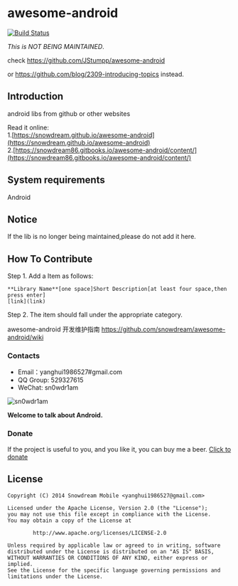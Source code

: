 # awesome-android
[![Build Status](https://travis-ci.org/snowdream/awesome-android.svg?branch=master)](https://travis-ci.org/snowdream/awesome-android)

 *This is NOT BEING MAINTAINED*.
 
 check https://github.com/JStumpp/awesome-android 
 
 or https://github.com/blog/2309-introducing-topics instead.
 
## Introduction
android libs from github or other websites 

Read it online:       
1.[https://snowdream.github.io/awesome-android](https://snowdream.github.io/awesome-android)             
2.[https://snowdream86.gitbooks.io/awesome-android/content/](https://snowdream86.gitbooks.io/awesome-android/content/)

## System requirements
Android

## Notice
If the lib is no longer being maintained,please do not add it here.

## How To Contribute
Step 1. Add a Item as follows:
```
**Library Name**[one space]Short Description[at least four space,then press enter]
[link](link)
```

Step 2. The item should fall under the appropriate category.

awesome-android 开发维护指南 https://github.com/snowdream/awesome-android/wiki

### Contacts
* Email：yanghui1986527#gmail.com
* QQ Group: 529327615     
* WeChat:  sn0wdr1am      

![sn0wdr1am](https://static.dingtalk.com/media/lADOmAwFCs0BAs0BAg_258_258.jpg)

**Welcome to talk about Android.**

### Donate
If the project is useful to you, and you like it, you can buy me a beer. 
[Click to donate](Donate.md)

## License
```
Copyright (C) 2014 Snowdream Mobile <yanghui1986527@gmail.com>

Licensed under the Apache License, Version 2.0 (the "License");
you may not use this file except in compliance with the License.
You may obtain a copy of the License at

        http://www.apache.org/licenses/LICENSE-2.0

Unless required by applicable law or agreed to in writing, software
distributed under the License is distributed on an "AS IS" BASIS,
WITHOUT WARRANTIES OR CONDITIONS OF ANY KIND, either express or implied.
See the License for the specific language governing permissions and
limitations under the License.
```
